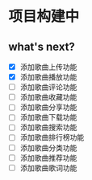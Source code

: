 # 项目构建中

## what's next?

- [x] 添加歌曲上传功能
- [x] 添加歌曲播放功能
- [ ] 添加歌曲评论功能
- [ ] 添加歌曲收藏功能
- [ ] 添加歌曲分享功能
- [ ] 添加歌曲下载功能
- [ ] 添加歌曲搜索功能
- [ ] 添加歌曲排行榜功能
- [ ] 添加歌曲分类功能
- [ ] 添加歌曲推荐功能
- [ ] 添加歌曲歌词功能
